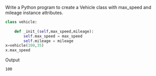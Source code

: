 Write a Python program to create a Vehicle class with max_speed and mileage instance attributes.

```python
class vehicle:
    
    def _init_(self,max_speed,mileage):
        self.max_speed = max_speed
        self.mileage = mileage
x=vehicle(100,35)
x.max_speed
```

Output
```
100
```
